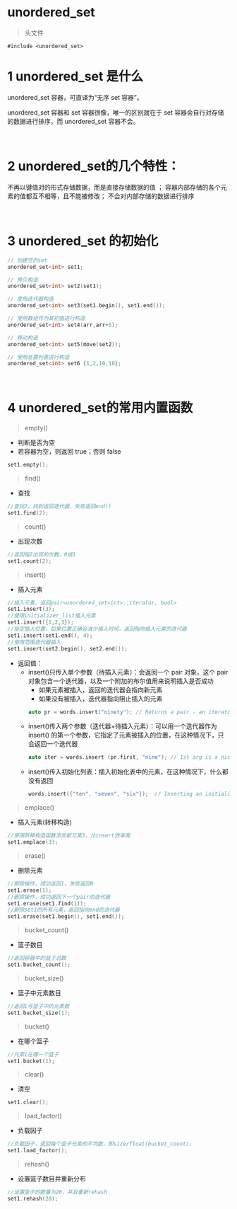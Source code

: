 # unordered_set
>头文件
```
#include <unordered_set>
```

# 1 unordered_set 是什么
unordered_set 容器，可直译为“无序 set 容器”。

unordered_set 容器和 set 容器很像，唯一的区别就在于 set 容器会自行对存储的数据进行排序，而 unordered_set 容器不会。

&emsp;
# 2 unordered_set的几个特性：

不再以键值对的形式存储数据，而是直接存储数据的值 ；
容器内部存储的各个元素的值都互不相等，且不能被修改；
不会对内部存储的数据进行排序

&emsp;
# 3 unordered_set 的初始化

```c++
// 创建空的set
unordered_set<int> set1;

// 拷贝构造
unordered_set<int> set2(set1);

// 使用迭代器构造
unordered_set<int> set3(set1.begin(), set1.end());

// 使用数组作为其初值进行构造
unordered_set<int> set4(arr,arr+5);

// 移动构造
unordered_set<int> set5(move(set2));

// 使用处置列表进行构造
unordered_set<int> set6 {1,2,10,10};
```

&emsp;
# 4 unordered_set的常用内置函数
>empty()
- 判断是否为空
- 若容器为空，则返回 true；否则 false
```c++
set1.empty();
```

>find()
- 查找
```c++
//查找2，找到返回迭代器，失败返回end()
set1.find(2);
```

>count()
- 出现次数
```c++
//返回指2出现的次数，0或1
set1.count(2);
```

>insert()
- 插入元素
```c++
//插入元素，返回pair<unordered_set<int>::iterator, bool>
set1.insert(3);
//使用initializer_list插入元素
set1.insert({1,2,3});
//指定插入位置，如果位置正确会减少插入时间，返回指向插入元素的迭代器
set1.insert(set1.end(), 4);
//使用范围迭代器插入
set1.insert(set2.begin(), set2.end());
```
- 返回值：
    - insert()只传入单个参数（待插入元素）：会返回一个 pair 对象，这个 pair 对象包含一个迭代器，以及一个附加的布尔值用来说明插入是否成功
        - 如果元素被插入，返回的迭代器会指向新元素
        - 如果没有被插入，迭代器指向阻止插入的元素
        ```c++
        auto pr = words.insert("ninety"); // Returns a pair - an iterator & a bool value
        ```
    - insert()传入两个参数（迭代器+待插入元素）：可以用一个迭代器作为insert() 的第一个参数，它指定了元素被插入的位置，在这种情况下，只会返回一个迭代器
        ```c++
        auto iter = words.insert (pr.first, "nine"); // 1st arg is a hint. Returns an iterator
        ```
    - insert()传入初始化列表：插入初始化表中的元素，在这种情况下，什么都没有返回
        ```c++
        words.insert({"ten", "seven", "six"});  // Inserting an initializer list
        ```

>emplace()
- 插入元素(转移构造)
```c++
//使用转移构造函数添加新元素3，比insert效率高
set1.emplace(3);
```

>erase()
- 删除元素
```c++
//删除操作，成功返回1，失败返回0
set1.erase(1);
//删除操作，成功返回下一个pair的迭代器
set1.erase(set1.find(1));
//删除set1的所有元素，返回指向end的迭代器
set1.erase(set1.begin(), set1.end());
```

>bucket_count()
- 篮子数目
```c++
//返回容器中的篮子总数
set1.bucket_count();
```

>bucket_size()
- 篮子中元素数目
```c++
//返回1号篮子中的元素数
set1.bucket_size(1);
```

>bucket()
- 在哪个篮子
```c++
//元素1在哪一个篮子
set1.bucket(1);
```

>clear()
- 清空
```c++
set1.clear();
```

>load_factor()
- 负载因子
```c++
//负载因子，返回每个篮子元素的平均数，即size/float(bucket_count);
set1.load_factor();
```

>rehash()
- 设置篮子数目并重新分布
```c++
//设置篮子的数量为20，并且重新rehash
set1.rehash(20);
```
